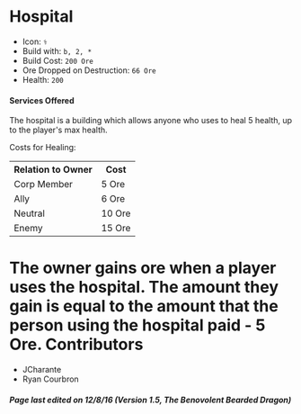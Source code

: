 Hospital
=======

* Icon: `⚕`
* Build with: `b, 2, *`
* Build Cost: `200 Ore`
* Ore Dropped on Destruction: `66 Ore`
* Health: `200`

#### Services Offered

The hospital is a building which allows anyone who uses to heal 5 health, up to the player's max health.

Costs for Healing:

<table>
    <tr>
        <th>Relation to Owner</th>
        <th>Cost</th>
    </tr>
    <tr>
        <td>Corp Member</td>
        <td>5 Ore</td>
    </tr>
    <tr>
        <td>Ally</td>
        <td>6 Ore</td>
    </tr>
    <tr>
        <td>Neutral</td>
        <td>10 Ore</td>
    </tr>
    <tr>
        <td>Enemy</td>
        <td>15 Ore</td>
    </tr>
</table>

The owner gains ore when a player uses the hospital. The amount they gain is equal to the amount that the person using the hospital paid - 5 Ore. 
Contributors
============

- JCharante
- Ryan Courbron

##### Page last edited on 12/8/16 (Version 1.5, The Benovolent Bearded Dragon)

